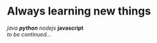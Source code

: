# **Always learning new things** </br>
_java_ *__**python**__* *nodejs* **javascript** </br>
_to be continued..._
